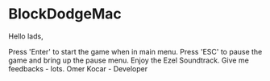 # BlockDodgeMac
 
Hello lads,

Press 'Enter' to start the game when in main menu.
Press 'ESC' to pause the game and bring up the pause menu.
Enjoy the Ezel Soundtrack.
Give me feedbacks - lots.
Omer Kocar - Developer
